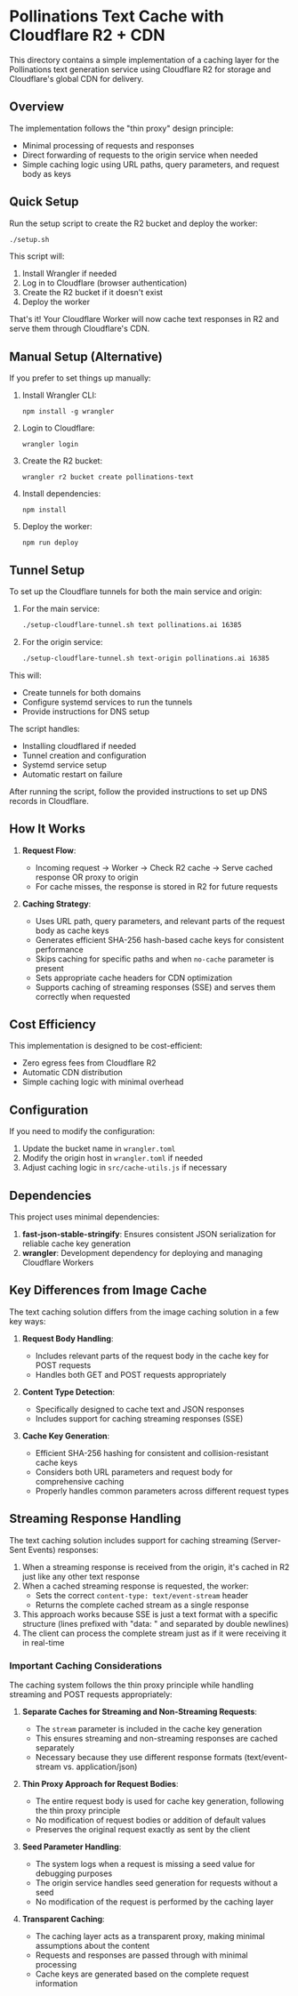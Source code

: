 # Pollinations Text Cache with Cloudflare R2 + CDN

This directory contains a simple implementation of a caching layer for the Pollinations text generation service using Cloudflare R2 for storage and Cloudflare's global CDN for delivery.

## Overview

The implementation follows the "thin proxy" design principle:

- Minimal processing of requests and responses
- Direct forwarding of requests to the origin service when needed
- Simple caching logic using URL paths, query parameters, and request body as keys

## Quick Setup

Run the setup script to create the R2 bucket and deploy the worker:

```bash
./setup.sh
```

This script will:

1. Install Wrangler if needed
2. Log in to Cloudflare (browser authentication)
3. Create the R2 bucket if it doesn't exist
4. Deploy the worker

That's it! Your Cloudflare Worker will now cache text responses in R2 and serve them through Cloudflare's CDN.

## Manual Setup (Alternative)

If you prefer to set things up manually:

1. Install Wrangler CLI:

   ```
   npm install -g wrangler
   ```

2. Login to Cloudflare:

   ```
   wrangler login
   ```

3. Create the R2 bucket:

   ```
   wrangler r2 bucket create pollinations-text
   ```

4. Install dependencies:

   ```
   npm install
   ```

5. Deploy the worker:
   ```
   npm run deploy
   ```

## Tunnel Setup

To set up the Cloudflare tunnels for both the main service and origin:

1. For the main service:

   ```bash
   ./setup-cloudflare-tunnel.sh text pollinations.ai 16385
   ```

2. For the origin service:
   ```bash
   ./setup-cloudflare-tunnel.sh text-origin pollinations.ai 16385
   ```

This will:

- Create tunnels for both domains
- Configure systemd services to run the tunnels
- Provide instructions for DNS setup

The script handles:

- Installing cloudflared if needed
- Tunnel creation and configuration
- Systemd service setup
- Automatic restart on failure

After running the script, follow the provided instructions to set up DNS records in Cloudflare.

## How It Works

1. **Request Flow**:

   - Incoming request → Worker → Check R2 cache → Serve cached response OR proxy to origin
   - For cache misses, the response is stored in R2 for future requests

2. **Caching Strategy**:
   - Uses URL path, query parameters, and relevant parts of the request body as cache keys
   - Generates efficient SHA-256 hash-based cache keys for consistent performance
   - Skips caching for specific paths and when `no-cache` parameter is present
   - Sets appropriate cache headers for CDN optimization
   - Supports caching of streaming responses (SSE) and serves them correctly when requested

## Cost Efficiency

This implementation is designed to be cost-efficient:

- Zero egress fees from Cloudflare R2
- Automatic CDN distribution
- Simple caching logic with minimal overhead

## Configuration

If you need to modify the configuration:

1. Update the bucket name in `wrangler.toml`
2. Modify the origin host in `wrangler.toml` if needed
3. Adjust caching logic in `src/cache-utils.js` if necessary

## Dependencies

This project uses minimal dependencies:

1. **fast-json-stable-stringify**: Ensures consistent JSON serialization for reliable cache key generation
2. **wrangler**: Development dependency for deploying and managing Cloudflare Workers

## Key Differences from Image Cache

The text caching solution differs from the image caching solution in a few key ways:

1. **Request Body Handling**:

   - Includes relevant parts of the request body in the cache key for POST requests
   - Handles both GET and POST requests appropriately

2. **Content Type Detection**:

   - Specifically designed to cache text and JSON responses
   - Includes support for caching streaming responses (SSE)

3. **Cache Key Generation**:
   - Efficient SHA-256 hashing for consistent and collision-resistant cache keys
   - Considers both URL parameters and request body for comprehensive caching
   - Properly handles common parameters across different request types

## Streaming Response Handling

The text caching solution includes support for caching streaming (Server-Sent Events) responses:

1. When a streaming response is received from the origin, it's cached in R2 just like any other text response
2. When a cached streaming response is requested, the worker:
   - Sets the correct `content-type: text/event-stream` header
   - Returns the complete cached stream as a single response
3. This approach works because SSE is just a text format with a specific structure (lines prefixed with "data: " and separated by double newlines)
4. The client can process the complete stream just as if it were receiving it in real-time

### Important Caching Considerations

The caching system follows the thin proxy principle while handling streaming and POST requests appropriately:

1. **Separate Caches for Streaming and Non-Streaming Requests**:

   - The `stream` parameter is included in the cache key generation
   - This ensures streaming and non-streaming responses are cached separately
   - Necessary because they use different response formats (text/event-stream vs. application/json)

2. **Thin Proxy Approach for Request Bodies**:

   - The entire request body is used for cache key generation, following the thin proxy principle
   - No modification of request bodies or addition of default values
   - Preserves the original request exactly as sent by the client

3. **Seed Parameter Handling**:

   - The system logs when a request is missing a seed value for debugging purposes
   - The origin service handles seed generation for requests without a seed
   - No modification of the request is performed by the caching layer

4. **Transparent Caching**:
   - The caching layer acts as a transparent proxy, making minimal assumptions about the content
   - Requests and responses are passed through with minimal processing
   - Cache keys are generated based on the complete request information
